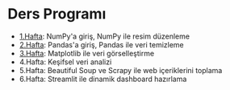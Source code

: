 # Ders Programı

 - [1.Hafta](1.hafta): NumPy'a giriş, NumPy ile resim düzenleme
 - [2.Hafta](2.hafta): Pandas'a giriş, Pandas ile veri temizleme
 - [3.Hafta](3.hafta): Matplotlib ile veri görselleştirme
 - 4.Hafta: Keşifsel veri analizi
 - 5.Hafta: Beautiful Soup ve Scrapy ile web içeriklerini toplama
 - 6.Hafta: Streamlit ile dinamik dashboard hazırlama